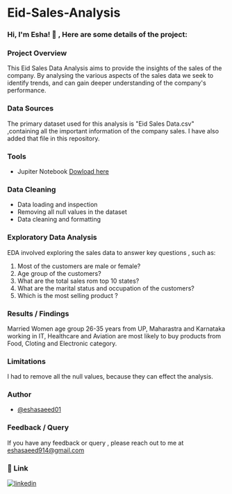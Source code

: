 # Eid-Sales-Analysis

### Hi, I'm Esha! 👋 , Here are some details of the project:


### Project Overview
This Eid Sales Data Analysis aims to provide the insights of the sales of the company. By analysing the various aspects of the sales data we seek to identify trends, and can gain deeper understanding of the company's performance.

### Data Sources
The primary dataset used for this analysis is "Eid Sales Data.csv" ,containing all the important information of the company sales. I have also added that file in this repository.

### Tools
- Jupiter Notebook [Dowload here](https://jupyter.org/)

### Data Cleaning 
- Data loading and inspection
- Removing all null values in the dataset
- Data cleaning and formatting

### Exploratory Data Analysis
EDA involved exploring the sales data to answer key questions , such as:
1. Most of the customers are male or female?
2. Age group of the customers?
3. What are the total sales rom top 10 states?
4. What are the marital status and occupation of the customers?
5. Which is the most selling product ?

### Results / Findings
Married Women age group 26-35 years from UP, Maharastra and Karnataka working in IT, Healthcare and Aviation are most likely to buy products from Food, Cloting and Electronic category.

### Limitations
I had to remove all the null values, because they can effect the analysis.

### Author
- [@eshasaeed01](https://github.com/eshasaeed01)

### Feedback / Query
If you have any feedback or query , please reach out to me at eshasaeed914@gmail.com

### 🔗 Link

[![linkedin](https://img.shields.io/badge/linkedin-0A66C2?style=for-the-badge&logo=linkedin&logoColor=white)](http:www.linkedin.com/in/eshasaeed)


